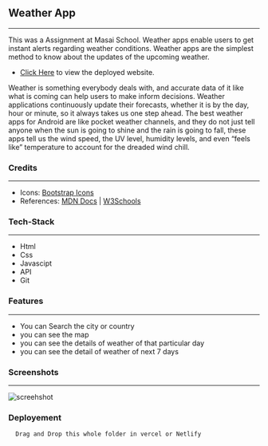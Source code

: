 ## Weather App 
---
<p>
This was a Assignment at Masai School. Weather apps enable users to get instant alerts regarding weather conditions. Weather apps are the simplest method to know about the updates of the upcoming weather.
</p>

* [Click Here](https://epic-kalam-487944.netlify.app/"Whather-App") to view the deployed website.

<p>
Weather is something everybody deals with, and accurate data of it like what is coming can help users to make inform decisions.
Weather applications continuously update their forecasts, whether it is by the day, hour or minute, so it always takes us one step ahead. The best weather apps for Android are like pocket weather channels, and they do not just tell anyone when the sun is going to shine and the rain is going to fall, these apps tell us the wind speed, the UV level, humidity levels, and even “feels like” temperature to account for the dreaded wind chill.
</p>

### Credits
___
* Icons: [Bootstrap Icons](https://icons.getbootstrap.com/)
* References: [MDN Docs](https://developer.mozilla.org/en-US/ ) | [W3Schools](https://www.w3schools.com/)

### Tech-Stack
___

* Html 
* Css 
* Javascipt
* API
* Git

### Features
___
* You can Search the city or country
* you can see the map 
* you can see the details of weather of that particular day
* you can see the detail of weather of next 7 days

### Screenshots
___
![screehshot](https://my-new-ms11j7luc-dumarenandu70-gmailcom.vercel.app/static/media/weather.c0a0e1b2.png)

### Deployement
```bash
  Drag and Drop this whole folder in vercel or Netlify
```
